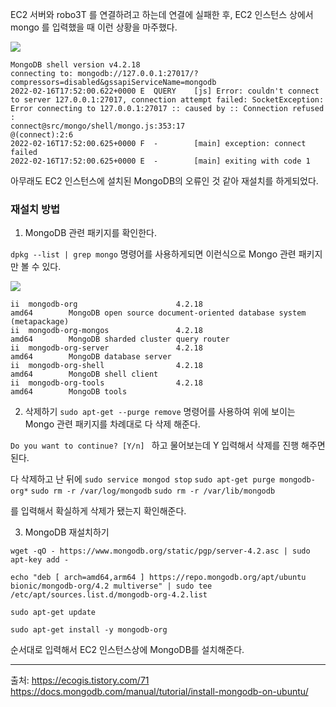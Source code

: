 EC2 서버와 robo3T 를 연결하려고 하는데 연결에 실패한 후, EC2 인스턴스 상에서 mongo 를 입력했을 때 이런 상황을 마주했다.

![](https://images.velog.io/images/kjhxxxx/post/e6f0d20d-94c4-4156-800e-3010abadb1cb/Screen%20Shot%202022-02-17%20at%203.28.36%20AM.png)

```
MongoDB shell version v4.2.18
connecting to: mongodb://127.0.0.1:27017/?compressors=disabled&gssapiServiceName=mongodb
2022-02-16T17:52:00.622+0000 E  QUERY    [js] Error: couldn't connect to server 127.0.0.1:27017, connection attempt failed: SocketException: Error connecting to 127.0.0.1:27017 :: caused by :: Connection refused :
connect@src/mongo/shell/mongo.js:353:17
@(connect):2:6
2022-02-16T17:52:00.625+0000 F  -        [main] exception: connect failed
2022-02-16T17:52:00.625+0000 E  -        [main] exiting with code 1
```

아무래도 EC2 인스턴스에 설치된 MongoDB의 오류인 것 같아 재설치를 하게되었다.


### 재설치 방법

1. MongoDB 관련 패키지를 확인한다.

`dpkg --list | grep mongo` 명령어를 사용하게되면 이런식으로 Mongo 관련 패키지만 볼 수 있다.

![](https://images.velog.io/images/kjhxxxx/post/a7d9a0f3-7241-4602-b161-f4864d8a8927/Screen%20Shot%202022-02-17%20at%203.36.03%20AM.png)

```
ii  mongodb-org                      4.2.18                              amd64        MongoDB open source document-oriented database system (metapackage)
ii  mongodb-org-mongos               4.2.18                              amd64        MongoDB sharded cluster query router
ii  mongodb-org-server               4.2.18                              amd64        MongoDB database server
ii  mongodb-org-shell                4.2.18                              amd64        MongoDB shell client
ii  mongodb-org-tools                4.2.18                              amd64        MongoDB tools
```


2. 삭제하기
`sudo apt-get --purge remove` 명령어를 사용하여 위에 보이는 Mongo 관련 패키지를 차례대로 다 삭제 해준다.

`Do you want to continue? [Y/n] `
하고 물어보는데 Y 입력해서 삭제를 진행 해주면 된다.

다 삭제하고 난 뒤에
`sudo service mongod stop`
`sudo apt-get purge mongodb-org*`
`sudo rm -r /var/log/mongodb`
`sudo rm -r /var/lib/mongodb`

를 입력해서 확실하게 삭제가 됐는지 확인해준다.

3. MongoDB 재설치하기

```
wget -qO - https://www.mongodb.org/static/pgp/server-4.2.asc | sudo apt-key add -
```

```
echo "deb [ arch=amd64,arm64 ] https://repo.mongodb.org/apt/ubuntu bionic/mongodb-org/4.2 multiverse" | sudo tee /etc/apt/sources.list.d/mongodb-org-4.2.list 
```

```
sudo apt-get update 
```

```
sudo apt-get install -y mongodb-org
```

순서대로 입력해서 EC2 인스턴스상에 MongoDB를 설치해준다.



---
출처:
https://ecogis.tistory.com/71
https://docs.mongodb.com/manual/tutorial/install-mongodb-on-ubuntu/


